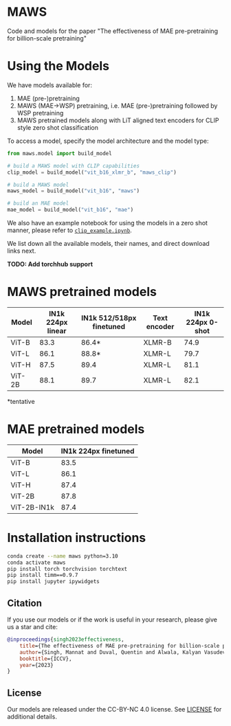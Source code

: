 # MAWS
Code and models for the paper "The effectiveness of MAE pre-pretraining for billion-scale pretraining"

# Using the Models

We have models available for:
1. MAE (pre-)pretraining
1. MAWS (MAE→WSP) pretraining, i.e. MAE (pre-)pretraining followed by WSP pretraining
1. MAWS pretrained models along with LiT aligned text encoders for CLIP style zero shot classification

To access a model, specify the model architecture and the model type: 
```python
from maws.model import build_model

# build a MAWS model with CLIP capabilities
clip_model = build_model("vit_b16_xlmr_b", "maws_clip")

# build a MAWS model
maws_model = build_model("vit_b16", "maws")

# build an MAE model
mae_model = build_model("vit_b16", "mae")
```

We also have an example notebook for using the models in a zero shot manner, please refer to [`clip_example.ipynb`](clip_example.ipynb).

We list down all the available models, their names, and direct download links next.

**TODO: Add torchhub support**


# MAWS pretrained models

Model | IN1k 224px linear | IN1k 512/518px finetuned | Text encoder | IN1k 224px 0-shot 
--- | --- | --- | --- | --- 
ViT-B | 83.3 | 86.4* | XLMR-B | 74.9
ViT-L | 86.1 | 88.8* | XLMR-L | 79.7
ViT-H | 87.5 | 89.4 | XLMR-L | 81.1
ViT-2B | 88.1 | 89.7 | XLMR-L | 82.1

*tentative

# MAE pretrained models

Model | IN1k 224px finetuned
--- | --- 
ViT-B | 83.5
ViT-L | 86.1
ViT-H | 87.4
ViT-2B | 87.8
ViT-2B-IN1k | 87.4

# Installation instructions

```bash
conda create --name maws python=3.10
conda activate maws
pip install torch torchvision torchtext
pip install timm==0.9.7
pip install jupyter ipywidgets
```

## Citation

If you use our models or if the work is useful in your research, please give us a star and cite:

```bibtex
@inproceedings{singh2023effectiveness,
    title={The effectiveness of MAE pre-pretraining for billion-scale pretraining},
    author={Singh, Mannat and Duval, Quentin and Alwala, Kalyan Vasudev and Fan, Haoqi and Aggarwal, Vaibhav and Adcock, Aaron and Joulin, Armand and Doll{\'a}r, Piotr and Feichtenhofer, Christoph and Girshick, Ross and Girdhar, Rohit and Misra, Ishan},
    booktitle={ICCV},
    year={2023}
}
```

## License
Our models are released under the CC-BY-NC 4.0 license. See [LICENSE](LICENSE) for additional details.
